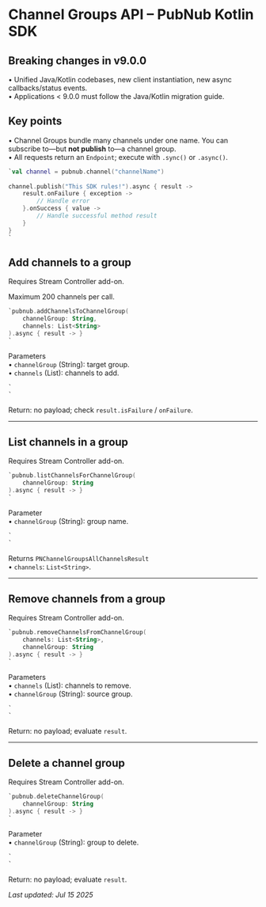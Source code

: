 # Channel Groups API – PubNub Kotlin SDK

## Breaking changes in v9.0.0
• Unified Java/Kotlin codebases, new client instantiation, new async callbacks/status events.  
• Applications < 9.0.0 must follow the Java/Kotlin migration guide.

## Key points
• Channel Groups bundle many channels under one name. You can subscribe to—​but **not publish** to—a channel group.  
• All requests return an `Endpoint`; execute with `.sync()` or `.async()`.

```kotlin
`val channel = pubnub.channel("channelName")  
  
channel.publish("This SDK rules!").async { result ->  
    result.onFailure { exception ->  
        // Handle error  
    }.onSuccess { value ->  
        // Handle successful method result  
    }  
}  
`
```

## Add channels to a group  
Requires Stream Controller add-on.

Maximum 200 channels per call.

```kotlin
`pubnub.addChannelsToChannelGroup(  
    channelGroup: String,  
    channels: List<String>  
).async { result -> }  
`
```

Parameters  
• `channelGroup` (String): target group.  
• `channels` (List<String>): channels to add.

```kotlin
`  
`
```

Return: no payload; check `result.isFailure` / `onFailure`.

---

## List channels in a group  
Requires Stream Controller add-on.

```kotlin
`pubnub.listChannelsForChannelGroup(  
    channelGroup: String  
).async { result -> }  
`
```

Parameter  
• `channelGroup` (String): group name.

```kotlin
`  
`
```

Returns `PNChannelGroupsAllChannelsResult`  
• `channels`: `List<String>`.

---

## Remove channels from a group  
Requires Stream Controller add-on.

```kotlin
`pubnub.removeChannelsFromChannelGroup(  
    channels: List<String>,  
    channelGroup: String  
).async { result -> }  
`
```

Parameters  
• `channels` (List<String>): channels to remove.  
• `channelGroup` (String): source group.

```kotlin
`  
`
```

Return: no payload; evaluate `result`.

---

## Delete a channel group  
Requires Stream Controller add-on.

```kotlin
`pubnub.deleteChannelGroup(  
    channelGroup: String  
).async { result -> }  
`
```

Parameter  
• `channelGroup` (String): group to delete.

```kotlin
`  
`
```

Return: no payload; evaluate `result`.

_Last updated: Jul 15 2025_